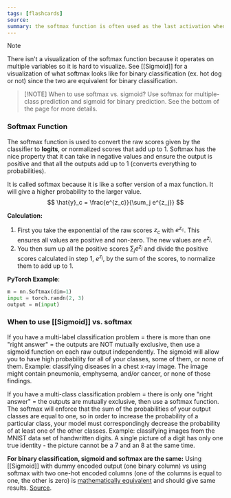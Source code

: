 ```yaml
---
tags: [flashcards]
source:
summary: the softmax function is often used as the last activation when dealing with multi-class prediction. The outputs will be normalized to `[0, 1]` and the total probabilities will sum to 1.
---
```


> [!NOTE]
> There isn't a visualization of the softmax function because it operates on multiple variables so it is hard to visualize. See [[Sigmoid]] for a visualization of what softmax looks like for binary classification (ex. hot dog or not) since the two are equivalent for binary classification.


> [!NOTE] When to use softmax vs. sigmoid?
> Use softmax for multiple-class prediction and sigmoid for binary prediction. See the bottom of the page for more details.

### Softmax Function
The softmax function is used to convert the raw scores given by the classifier to **logits**, or normalized scores that add up to 1. Softmax has the nice property that it can take in negative values and ensure the output is positive and that all the outputs add up to 1 (converts everything to probabilities).

It is called softmax because it is like a softer version of a max function. It will give a higher probability to the larger value.
$$
\hat{y}_c = \frac{e^{z_c}}{\sum_j e^{z_j}}
$$

**Calculation:**
1. First you take the exponential of the raw scores $z_c$ with $e^{z_c}$. This ensures all values are positive and non-zero. The new values are $e^{z_j}$.
2. You then sum up all the positive scores $\sum_j e^{z_j}$ and divide the positive scores calculated in step 1, $e^{z_j}$, by the sum of the scores, to normalize them to add up to 1.

**PyTorch Example**:
```python
m = nn.Softmax(dim=1)
input = torch.randn(2, 3)
output = m(input)
```

### When to use [[Sigmoid]] vs. softmax
If you have a multi-label classification problem = there is more than one "right answer" = the outputs are NOT mutually exclusive, then use a sigmoid function on each raw output independently. The sigmoid will allow you to have high probability for all of your classes, some of them, or none of them. Example: classifying diseases in a chest x-ray image. The image might contain pneumonia, emphysema, and/or cancer, or none of those findings.

If you have a multi-class classification problem = there is only one "right answer" = the outputs are mutually exclusive, then use a softmax function. The softmax will enforce that the sum of the probabilities of your output classes are equal to one, so in order to increase the probability of a particular class, your model must correspondingly decrease the probability of at least one of the other classes. Example: classifying images from the MNIST data set of handwritten digits. A single picture of a digit has only one true identity - the picture cannot be a 7 and an 8 at the same time.

**For binary classification, sigmoid and softmax are the same:**
Using [[Sigmoid]] with dummy encoded output (one binary column) vs using softmax with two one-hot encoded columns (one of the columns is equal to one, the other is zero) is [mathematically equivalent](https://stats.stackexchange.com/q/233658/35989) and should give same results. [Source](https://stats.stackexchange.com/a/520856/271266).